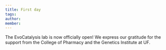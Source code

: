 ```yaml
---
title: First day
tags:
author: 
member: 
---
```


The EvoCatalysis lab is now officially open! We express our gratitude for the support from the College of Pharmacy and the Genetics Institute at UF.

